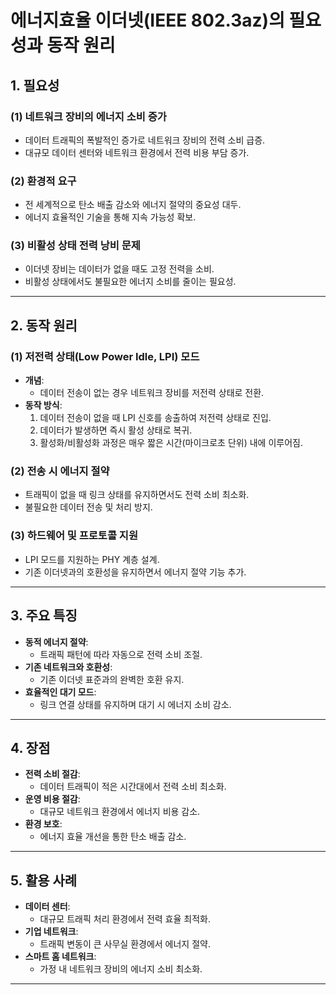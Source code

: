 # 에너지효율 이더넷(IEEE 802.3az)의 필요성과 동작 원리

## 1. 필요성
### (1) 네트워크 장비의 에너지 소비 증가
- 데이터 트래픽의 폭발적인 증가로 네트워크 장비의 전력 소비 급증.
- 대규모 데이터 센터와 네트워크 환경에서 전력 비용 부담 증가.

### (2) 환경적 요구
- 전 세계적으로 탄소 배출 감소와 에너지 절약의 중요성 대두.
- 에너지 효율적인 기술을 통해 지속 가능성 확보.

### (3) 비활성 상태 전력 낭비 문제
- 이더넷 장비는 데이터가 없을 때도 고정 전력을 소비.
- 비활성 상태에서도 불필요한 에너지 소비를 줄이는 필요성.

---

## 2. 동작 원리

### (1) 저전력 상태(Low Power Idle, LPI) 모드
- **개념**:
  - 데이터 전송이 없는 경우 네트워크 장비를 저전력 상태로 전환.
- **동작 방식**:
  1. 데이터 전송이 없을 때 LPI 신호를 송출하여 저전력 상태로 진입.
  2. 데이터가 발생하면 즉시 활성 상태로 복귀.
  3. 활성화/비활성화 과정은 매우 짧은 시간(마이크로초 단위) 내에 이루어짐.

### (2) 전송 시 에너지 절약
- 트래픽이 없을 때 링크 상태를 유지하면서도 전력 소비 최소화.
- 불필요한 데이터 전송 및 처리 방지.

### (3) 하드웨어 및 프로토콜 지원
- LPI 모드를 지원하는 PHY 계층 설계.
- 기존 이더넷과의 호환성을 유지하면서 에너지 절약 기능 추가.

---

## 3. 주요 특징
- **동적 에너지 절약**:
  - 트래픽 패턴에 따라 자동으로 전력 소비 조절.
- **기존 네트워크와 호환성**:
  - 기존 이더넷 표준과의 완벽한 호환 유지.
- **효율적인 대기 모드**:
  - 링크 연결 상태를 유지하며 대기 시 에너지 소비 감소.

---

## 4. 장점
- **전력 소비 절감**:
  - 데이터 트래픽이 적은 시간대에서 전력 소비 최소화.
- **운영 비용 절감**:
  - 대규모 네트워크 환경에서 에너지 비용 감소.
- **환경 보호**:
  - 에너지 효율 개선을 통한 탄소 배출 감소.

---

## 5. 활용 사례
- **데이터 센터**:
  - 대규모 트래픽 처리 환경에서 전력 효율 최적화.
- **기업 네트워크**:
  - 트래픽 변동이 큰 사무실 환경에서 에너지 절약.
- **스마트 홈 네트워크**:
  - 가정 내 네트워크 장비의 에너지 소비 최소화.

---
